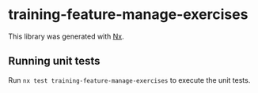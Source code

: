 # training-feature-manage-exercises

This library was generated with [Nx](https://nx.dev).

## Running unit tests

Run `nx test training-feature-manage-exercises` to execute the unit tests.
